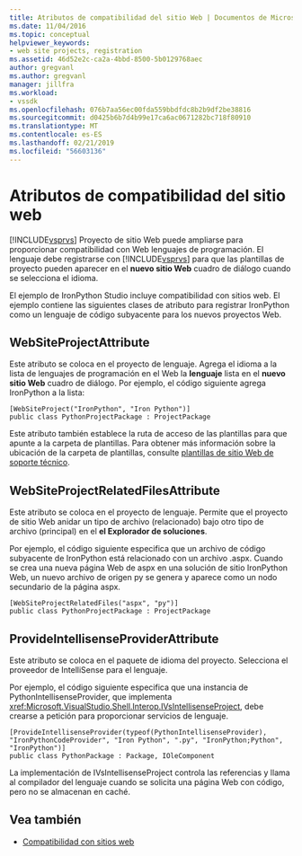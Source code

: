 ```yaml
---
title: Atributos de compatibilidad del sitio Web | Documentos de Microsoft
ms.date: 11/04/2016
ms.topic: conceptual
helpviewer_keywords:
- web site projects, registration
ms.assetid: 46d52e2c-ca2a-4bbd-8500-5b0129768aec
author: gregvanl
ms.author: gregvanl
manager: jillfra
ms.workload:
- vssdk
ms.openlocfilehash: 076b7aa56ec00fda559bbdfdc8b2b9df2be38816
ms.sourcegitcommit: d0425b6b7d4b99e17ca6ac0671282bc718f80910
ms.translationtype: MT
ms.contentlocale: es-ES
ms.lasthandoff: 02/21/2019
ms.locfileid: "56603136"
---
```

# <a name="web-site-support-attributes"></a>Atributos de compatibilidad del sitio web
[!INCLUDE[vsprvs](../../code-quality/includes/vsprvs_md.md)] Proyecto de sitio Web puede ampliarse para proporcionar compatibilidad con Web lenguajes de programación. El lenguaje debe registrarse con [!INCLUDE[vsprvs](../../code-quality/includes/vsprvs_md.md)] para que las plantillas de proyecto pueden aparecer en el **nuevo sitio Web** cuadro de diálogo cuando se selecciona el idioma.

El ejemplo de IronPython Studio incluye compatibilidad con sitios web. El ejemplo contiene las siguientes clases de atributo para registrar IronPython como un lenguaje de código subyacente para los nuevos proyectos Web.

## <a name="websiteprojectattribute"></a>WebSiteProjectAttribute
 Este atributo se coloca en el proyecto de lenguaje. Agrega el idioma a la lista de lenguajes de programación en el Web la **lenguaje** lista en el **nuevo sitio Web** cuadro de diálogo. Por ejemplo, el código siguiente agrega IronPython a la lista:

```
[WebSiteProject("IronPython", "Iron Python")]
public class PythonProjectPackage : ProjectPackage
```

 Este atributo también establece la ruta de acceso de las plantillas para que apunte a la carpeta de plantillas. Para obtener más información sobre la ubicación de la carpeta de plantillas, consulte [plantillas de sitio Web de soporte técnico](../../extensibility/internals/web-site-support-templates.md).

## <a name="websiteprojectrelatedfilesattribute"></a>WebSiteProjectRelatedFilesAttribute
 Este atributo se coloca en el proyecto de lenguaje. Permite que el proyecto de sitio Web anidar un tipo de archivo (relacionado) bajo otro tipo de archivo (principal) en el **el Explorador de soluciones**.

 Por ejemplo, el código siguiente especifica que un archivo de código subyacente de IronPython está relacionado con un archivo .aspx. Cuando se crea una nueva página Web de aspx en una solución de sitio IronPython Web, un nuevo archivo de origen py se genera y aparece como un nodo secundario de la página aspx.

```
[WebSiteProjectRelatedFiles("aspx", "py")]
public class PythonProjectPackage : ProjectPackage
```

## <a name="provideintellisenseproviderattribute"></a>ProvideIntellisenseProviderAttribute
 Este atributo se coloca en el paquete de idioma del proyecto. Selecciona el proveedor de IntelliSense para el lenguaje.

 Por ejemplo, el código siguiente especifica que una instancia de PythonIntellisenseProvider, que implementa <xref:Microsoft.VisualStudio.Shell.Interop.IVsIntellisenseProject>, debe crearse a petición para proporcionar servicios de lenguaje.

```
[ProvideIntellisenseProvider(typeof(PythonIntellisenseProvider), "IronPythonCodeProvider", "Iron Python", ".py", "IronPython;Python", "IronPython")]
public class PythonPackage : Package, IOleComponent
```

 La implementación de IVsIntellisenseProject controla las referencias y llama al compilador del lenguaje cuando se solicita una página Web con código, pero no se almacenan en caché.

## <a name="see-also"></a>Vea también
- [Compatibilidad con sitios web](../../extensibility/internals/web-site-support.md)